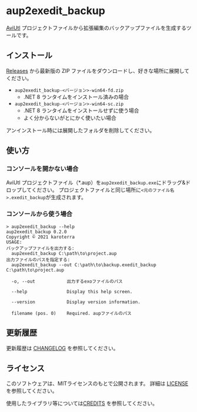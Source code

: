 # aup2exedit_backup

[AviUtl](http://spring-fragrance.mints.ne.jp/aviutl/)
プロジェクトファイルから拡張編集のバックアップファイルを生成するツールです。

## インストール

[Releases](https://github.com/karoterra/aup2exedit_backup/releases)
から最新版の ZIP ファイルをダウンロードし、好きな場所に展開してください。

- `aup2exedit_backup-<バージョン>-win64-fd.zip`
  - .NET 8 ランタイムをインストール済みの場合
- `aup2exedit_backup-<バージョン>-win64-sc.zip`
  - .NET 8 ランタイムをインストールせずに使う場合
  - よく分からないがとにかく使いたい場合

アンインストール時には展開したフォルダを削除してください。

## 使い方

### コンソールを開かない場合
AviUtl プロジェクトファイル（*.aup）を`aup2exedit_backup.exe`にドラッグ&ドロップしてください。
プロジェクトファイルと同じ場所に`<元のファイル名>.exedit_backup`が生成されます。

### コンソールから使う場合
```
> aup2exedit_backup --help
aup2exedit_backup 0.2.0
Copyright © 2021 karoterra
USAGE:
バックアップファイルを出力する:
  aup2exedit_backup C:\path\to\project.aup
出力ファイルのパスを指定する:
  aup2exedit_backup --out C:\path\to\backup.exedit_backup C:\path\to\project.aup

  -o, --out            出力するexoファイルのパス

  --help               Display this help screen.

  --version            Display version information.

  filename (pos. 0)    Required. aupファイルのパス
```

## 更新履歴

更新履歴は [CHANGELOG](CHANGELOG.md) を参照してください。

## ライセンス

このソフトウェアは、MITライセンスのもとで公開されます。
詳細は [LICENSE](LICENSE) を参照してください。

使用したライブラリ等については[CREDITS](CREDITS.md) を参照してください。
